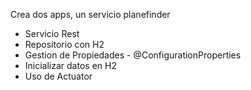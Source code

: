 Crea dos apps, un servicio planefinder
- Servicio Rest
- Repositorio con H2
- Gestion de Propiedades - @ConfigurationProperties
- Inicializar datos en H2
- Uso de Actuator 